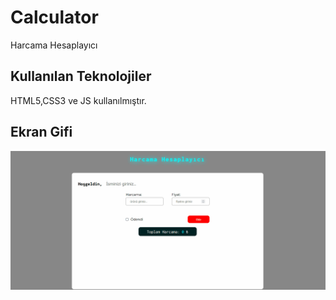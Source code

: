 <h1> Calculator </h1>

Harcama Hesaplayıcı

<h2> Kullanılan Teknolojiler </h2>

HTML5,CSS3 ve JS kullanılmıştır.

<h2> Ekran Gifi </h2>

![](Animation.gif)